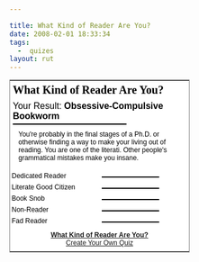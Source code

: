 ```yaml
---

title: What Kind of Reader Are You?
date: 2008-02-01 18:33:34
tags:
  -  quizes
layout: rut
---
```


<table style="width: 320px; border: 1px solid gray; font: normal 12px arial, verdana, sans-serif; background-color: white;">
<tr><td colspan="2" style="background: white; color: black; padding: 5px;"><b style="font: bold 20px 'Times New Roman', serif; display: block; margin-bottom: 8px;">What Kind of Reader Are You?</b> <div style="font-size: 16px; margin-bottom: 4px;">Your Result: <b>Obsessive-Compulsive Bookworm</b></div><div style="width: 200px; background: white; border: 1px solid black;"><div style="width: 89%; background: red; font-size: 8px; line-height: 8px;"> </div></div><p style="margin: 10px; border: none; background: white; color: black;">You're probably in the final stages of a Ph.D. or otherwise finding a way to make your living out of reading. You are one of the literati. Other people's grammatical mistakes make you insane.</p></td></tr><tr><td style="color: black; background: white; padding: 3px;">Dedicated Reader</td><td style="background: white; padding: 3px;"><div style="width: 100px; background: white; border: 1px solid black; margin-top: 4px;"><div style="width: 89%; background: red; font-size: 8px; line-height: 8px;"> </div></div></td></tr><tr><td style="color: black; background: white; padding: 3px;">Literate Good Citizen</td><td style="background: white; padding: 3px;"><div style="width: 100px; background: white; border: 1px solid black; margin-top: 4px;"><div style="width: 75%; background: red; font-size: 8px; line-height: 8px;"> </div></div></td></tr><tr><td style="color: black; background: white; padding: 3px;">Book Snob</td><td style="background: white; padding: 3px;"><div style="width: 100px; background: white; border: 1px solid black; margin-top: 4px;"><div style="width: 65%; background: red; font-size: 8px; line-height: 8px;"> </div></div></td></tr><tr><td style="color: black; background: white; padding: 3px;">Non-Reader</td><td style="background: white; padding: 3px;"><div style="width: 100px; background: white; border: 1px solid black; margin-top: 4px;"><div style="width: 0%; background: red; font-size: 8px; line-height: 8px;"> </div></div></td></tr><tr><td style="color: black; background: white; padding: 3px;">Fad Reader</td><td style="background: white; padding: 3px;"><div style="width: 100px; background: white; border: 1px solid black; margin-top: 4px;"><div style="width: 0%; background: red; font-size: 8px; line-height: 8px;"> </div></div></td></tr><tr><td colspan="2" style="text-align: center; padding: 8px;"><a href="http://www.gotoquiz.com/what_kind_of_reader_are_you"><b>What Kind of Reader Are You?</b></a><br><a href="http://www.gotoquiz.com/">Create Your Own Quiz</a></td></tr></table>

